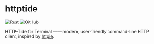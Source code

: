 # httptide

[![Rust](https://github.com/fujianbang/httptide/actions/workflows/rust.yml/badge.svg)](https://github.com/fujianbang/httptide/actions/workflows/rust.yml)
![GitHub](https://img.shields.io/github/license/fujianbang/httptide)

HTTP-Tide for Terminal —— modern, user-friendly command-line HTTP client, inspired by [httpie](https://github.com/httpie/httpie).